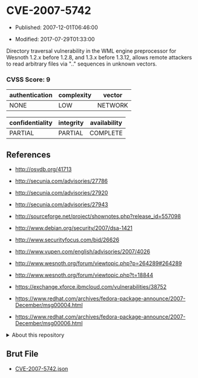 # CVE-2007-5742

- Published: 2007-12-01T06:46:00

- Modified: 2017-07-29T01:33:00

Directory traversal vulnerability in the WML engine preprocessor for Wesnoth 1.2.x before 1.2.8, and 1.3.x before 1.3.12, allows remote attackers to read arbitrary files via ".." sequences in unknown vectors.

### CVSS Score: **9**

| authentication | complexity | vector |
| --- | --- | --- |
| NONE | LOW | NETWORK |

| confidentiality | integrity | availability |
| --- | --- | --- |
| PARTIAL | PARTIAL | COMPLETE |

## References

* http://osvdb.org/41713

* http://secunia.com/advisories/27786

* http://secunia.com/advisories/27920

* http://secunia.com/advisories/27943

* http://sourceforge.net/project/shownotes.php?release_id=557098

* http://www.debian.org/security/2007/dsa-1421

* http://www.securityfocus.com/bid/26626

* http://www.vupen.com/english/advisories/2007/4026

* http://www.wesnoth.org/forum/viewtopic.php?p=264289#264289

* http://www.wesnoth.org/forum/viewtopic.php?t=18844

* https://exchange.xforce.ibmcloud.com/vulnerabilities/38752

* https://www.redhat.com/archives/fedora-package-announce/2007-December/msg00004.html

* https://www.redhat.com/archives/fedora-package-announce/2007-December/msg00006.html

<details>
<summary>About this repository</summary> 

  This repository is part of the project [Live Hack CVE](https://github.com/Live-Hack-CVE). Main website can be found [www.live-hack.org](https://www.live-hack.org) 
  
  Made by [Sn0wAlice](https://github.com/Sn0wAlice) for the people that care about security and need to have a feed of the latest CVEs. Hope you enjoy it, don't forget to star the repo and follow me on [Twitter](https://twitter.com/Sn0wAlice) and [Github](https://github.com/Sn0wAlice). And that is my [personnal website](https://www.alice-snow.me/)

  - [Home Page](https://github.com/Live-Hack-CVE)
  - [Framework](https://github.com/Live-Hack-CVE/cve-framework)
  - [CVE database](https://github.com/Live-Hack-CVE/full_database)
  - [Changelog](https://github.com/Live-Hack-CVE/Changelog)
</details>

## Brut File

* [CVE-2007-5742.json](https://raw.githubusercontent.com/Live-Hack-CVE/full_database/main/cves/2007/CVE-2007-5742.json)

